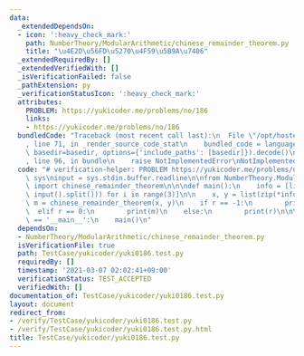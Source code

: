 ```yaml
---
data:
  _extendedDependsOn:
  - icon: ':heavy_check_mark:'
    path: NumberTheory/ModularArithmetic/chinese_remainder_theorem.py
    title: "\u4E2D\u56FD\u5270\u4F59\u5B9A\u7406"
  _extendedRequiredBy: []
  _extendedVerifiedWith: []
  _isVerificationFailed: false
  _pathExtension: py
  _verificationStatusIcon: ':heavy_check_mark:'
  attributes:
    PROBLEM: https://yukicoder.me/problems/no/186
    links:
    - https://yukicoder.me/problems/no/186
  bundledCode: "Traceback (most recent call last):\n  File \"/opt/hostedtoolcache/Python/3.9.6/x64/lib/python3.9/site-packages/onlinejudge_verify/documentation/build.py\"\
    , line 71, in _render_source_code_stat\n    bundled_code = language.bundle(stat.path,\
    \ basedir=basedir, options={'include_paths': [basedir]}).decode()\n  File \"/opt/hostedtoolcache/Python/3.9.6/x64/lib/python3.9/site-packages/onlinejudge_verify/languages/python.py\"\
    , line 96, in bundle\n    raise NotImplementedError\nNotImplementedError\n"
  code: "# verification-helper: PROBLEM https://yukicoder.me/problems/no/186\nimport\
    \ sys\ninput = sys.stdin.buffer.readline\n\nfrom NumberTheory.ModularArithmetic.chinese_remainder_theorem\
    \ import chinese_remainder_theorem\n\n\ndef main():\n    info = [list(map(int,\
    \ input().split())) for i in range(3)]\n\n    x, y = list(zip(*info))\n    r,\
    \ m = chinese_remainder_theorem(x, y)\n    if r == -1:\n        print(-1)\n  \
    \  elif r == 0:\n        print(m)\n    else:\n        print(r)\n\n\nif __name__\
    \ == '__main__':\n    main()\n"
  dependsOn:
  - NumberTheory/ModularArithmetic/chinese_remainder_theorem.py
  isVerificationFile: true
  path: TestCase/yukicoder/yuki0186.test.py
  requiredBy: []
  timestamp: '2021-03-07 02:02:41+09:00'
  verificationStatus: TEST_ACCEPTED
  verifiedWith: []
documentation_of: TestCase/yukicoder/yuki0186.test.py
layout: document
redirect_from:
- /verify/TestCase/yukicoder/yuki0186.test.py
- /verify/TestCase/yukicoder/yuki0186.test.py.html
title: TestCase/yukicoder/yuki0186.test.py
---
```

